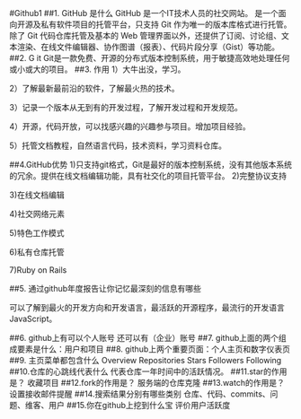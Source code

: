 #Github1
##1. GitHub  是什么 
GitHub 是一个IT技术人员的社交网站。
是一个面向开源及私有软件项目的托管平台，只支持 Git 作为唯一的版本库格式进行托管。 除了 Git 代码仓库托管及基本的 Web 管理界面以外，还提供了订阅、讨论组、文本渲染、在线文件编辑器、协作图谱（报表）、代码片段分享（Gist）等功能。
##2. G it 
Git是一款免费、开源的分布式版本控制系统，用于敏捷高效地处理任何或小或大的项目。
##3.  作用 
1）大牛出没，学习。 

2）了解最新最前沿的软件，了解最火热的技术。

3）记录一个版本从无到有的开发过程，了解开发过程和开发规范。

4）开源，代码开放，可以找感兴趣的兴趣参与项目。增加项目经验。

5）托管文档教程，自然语言代码，技术资料，学习资料仓库。

##4.GitHub优势 
1)只支持git格式，Git是最好的版本控制系统，没有其他版本系统的冗余。提供在线文档编辑功能，具有社交化的项目托管平台。
2)完整协议支持

3)在线文档编辑

4)社交网络元素

5)特色工作模式

6)私有仓库托管

7)Ruby on Rails

##5. 通过github年度报告让你记忆最深刻的信息有哪些

可以了解到最火的开发方向和开发语言，最活跃的开源程序，最流行的开发语言JavaScript。

##6. github上有可以个人账号 还可以有（企业）账号
##7. github上面的两个组成要素是什么：用户和项目
##8. github上两个重要页面：个人主页和数字仪表页
##9. 主页菜单都包含什么
Overview Repositories Stars Followers Following
##10.仓库的心跳线代表什么
 代表仓库一年时间中的活跃情况。
##11.star的作用是？
收藏项目
##12.fork的作用是？
服务端的仓库克隆
##13.watch的作用是？
设置接收邮件提醒
##14.搜索结果分别有哪些类别
仓库、代码、commits、问题、维客、用户
##15.你在github上挖到什么宝
评价用户活跃度